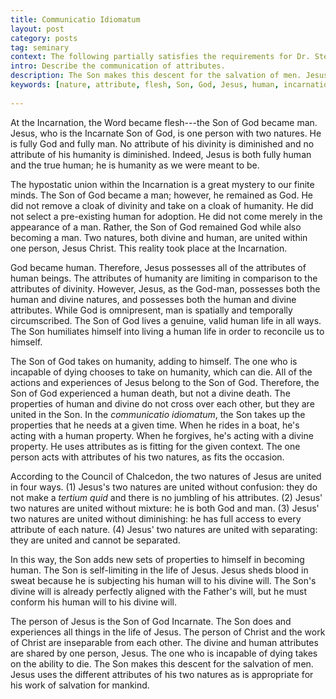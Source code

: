 ```yaml
---
title: Communicatio Idiomatum
layout: post
category: posts
tag: seminary
context: The following partially satisfies the requirements for Dr. Steven McKinion's Christian Theology II class at Southeastern Baptist Theological Seminary.
intro: Describe the communication of attributes.
description: The Son makes this descent for the salvation of men. Jesus uses the different attributes of his two natures as is appropriate for his work of salvation for mankind.
keywords: [nature, attribute, flesh, Son, God, Jesus, human, incarnation]
 
---
```


At the Incarnation, the Word became flesh---the Son of God became man. Jesus, who is the Incarnate Son of God, is one person with two natures. He is fully God and fully man. No attribute of his divinity is diminished and no attribute of his humanity is diminished. Indeed, Jesus is both fully human and the true human; he is humanity as we were meant to be.

The hypostatic union within the Incarnation is a great mystery to our finite minds. The Son of God became a man; however, he remained as God. He did not remove a cloak of divinity and take on a cloak of humanity. He did not select a pre-existing human for adoption. He did not come merely in the appearance of a man. Rather, the Son of God remained God while also becoming a man. Two natures, both divine and human, are united within one person, Jesus Christ. This reality took place at the Incarnation.

God became human. Therefore, Jesus possesses all of the attributes of human beings. The attributes of humanity are limiting in comparison to the attributes of divinity. However, Jesus, as the God-man, possesses both the human and divine natures, and possesses both the human and divine attributes. While God is omnipresent, man is spatially and temporally circumscribed. The Son of God lives a genuine, valid human life in all ways.  The Son humiliates himself into living a human life in order to reconcile us to himself.

The Son of God takes on humanity, adding to himself. The one who is incapable of dying chooses to take on humanity, which can die. All of the actions and experiences of Jesus belong to the Son of God. Therefore, the Son of God experienced a human death, but not a divine death. The properties of human and divine do not cross over each other, but they are united in the Son. In the *communicatio idiomatum*, the Son takes up the  properties that he needs at a given time. When he rides in a boat, he's acting with a human property. When he forgives, he's acting with a divine property. He uses attributes as is fitting for the given context. The one person acts with attributes of his two natures, as fits the occasion. 

According to the Council of Chalcedon, the two natures of Jesus are united in four ways. (1) Jesus's two natures are united without confusion: they do not make a *tertium quid* and there is no jumbling of his attributes. (2) Jesus' two natures are united without mixture: he is both God and man. (3) Jesus' two natures are united without diminishing: he has full access to every attribute of each nature. (4) Jesus' two natures are united with separating: they are united and cannot be separated.

In this way, the Son adds new sets of properties to himself in becoming human. The Son is self-limiting in the life of Jesus. Jesus sheds blood in sweat because he is subjecting his human will to his divine will. The Son's divine will is already perfectly aligned with the Father's will, but he must conform his human will to his divine will. 

The person of Jesus is the Son of God Incarnate. The Son does and experiences all things in the life of Jesus. The person of Christ and the work of Christ are inseparable from each other. The divine and human attributes are shared by one person, Jesus. The one who is incapable of dying takes on the ability to die. The Son makes this descent for the salvation of men. Jesus uses the different attributes of his two natures as is appropriate for his work of salvation for mankind.


